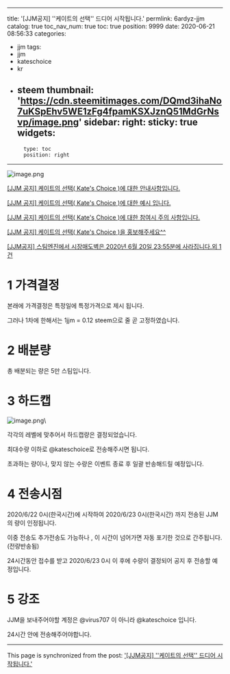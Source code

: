 
---
title: '[JJM공지] ''케이트의 선택''  드디어 시작됩니다.'
permlink: 6ardyz-jjm
catalog: true
toc_nav_num: true
toc: true
position: 9999
date: 2020-06-21 08:56:33
categories:
- jjm
tags:
- jjm
- kateschoice
- kr
- steem
thumbnail: 'https://cdn.steemitimages.com/DQmd3ihaNo7uKSpEhv5WE1zFg4fpamKSXJznQ51MdGrNsvp/image.png'
sidebar:
    right:
        sticky: true
widgets:
    -
        type: toc
        position: right
---


![image.png](https://cdn.steemitimages.com/DQmd3ihaNo7uKSpEhv5WE1zFg4fpamKSXJznQ51MdGrNsvp/image.png)

[[JJM 공지] 케이트의 선택( Kate's Choice )에 대한 안내사항입니다.](https://steemit.com/jjm/@virus707/jjm-kate-s-choice)

[[JJM 공지] 케이트의 선택( Kate's Choice )에 대한 예시 입니다.](https://steemit.com/jjm/@virus707/2v9wnv-jjm-kate-s-choice)

[[JJM 공지] 케이트의 선택( Kate's Choice )에 대한 참여시 주의 사항입니다.](https://steemit.com/jjm/@virus707/7lfy3j-jjm-kate-s-choice)

[[JJM 공지] 케이트의 선택( Kate's Choice )을 홍보해주세요^^](https://steemit.com/kateschoice/@virus707/699kfl-jjm-kate-s-choice)

[[JJM공지] 스팀엔진에서 시장매도벽은 2020년 6월 20일 23:55분에 사라집니다.외 1건](https://steemit.com/kateschoice/@virus707/jjm-2020-6-20-23-55)


# 1 가격결정

본래에 가격결정은 특정일에 특정가격으로 제시 됩니다.

그러나 1차에 한해서는 1jjm = 0.12 steem으로 줄 곧 고정하였습니다.

# 2 배분량

총 배분되는 량은 5만 스팀입니다.

# 3 하드캡


![image.png](https://cdn.steemitimages.com/DQmZfHMkNf6UEgUK5RpqPr5NgSbdmupJaMqFkc5syAgEN85/image.png)\

각각의 레벨에 맞추어서 하드캡량은 결정되었습니다.

최대수량 이하로 @kateschoice로 전송해주시면 됩니다.

초과하는 량이나, 맞지 않는 수량은 이벤트 종료  후 일괄 반송해드릴 예정입니다.


# 4 전송시점

2020/6/22 0시(한국시간)에 시작하여 2020/6/23 0시(한국시간) 까지 전송된 JJM의 량이 인정됩니다.

이중 전송도 추가전송도 가능하나 , 이 시간이 넘어가면 자동 포기한 것으로 간주됩니다. (전량반송됨)

24시간동안 접수를 받고 2020/6/23 0시 이 후에 수량이 결정되어 공지 후 전송할 예정입니다.

# 5 강조

JJM을 보내주어야할 계정은 @virus707 이 아니라 @kateschoice 입니다.

24시간 안에 전송해주어야합니다.

- - -

This page is synchronized from the post: ['[JJM공지] ''케이트의 선택''  드디어 시작됩니다.'](https://steemit.com/@virus707/6ardyz-jjm)
